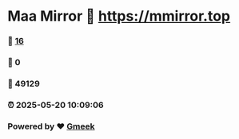 # Maa Mirror :link: https://mmirror.top 
### :page_facing_up: [16](https://mmirror.top/tag.html) 
### :speech_balloon: 0 
### :hibiscus: 49129 
### :alarm_clock: 2025-05-20 10:09:06 
### Powered by :heart: [Gmeek](https://github.com/Meekdai/Gmeek)
